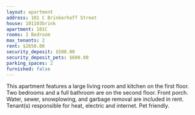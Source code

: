 ```yaml
---
layout: apartment
address: 101 C Brinkerhoff Street
house: 101103brink
apartment: 101C
rooms: 2 Bedroom
max_tenants: 2
rent: $2650.00
security_deposit: $500.00
security_deposit_pets: $600.00
parking_spaces: 2
furnished: false
---
```

This apartment features a large living room and kitchen on the first floor. Two bedrooms and a full bathroom
are on the second floor. Front porch. Water, sewer, snowplowing, and garbage removal are included in rent. Tenant(s)
responsible for heat, electric and internet. Pet friendly.

